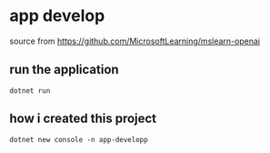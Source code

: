 # app develop
source from https://github.com/MicrosoftLearning/mslearn-openai

## run the application
```
dotnet run
```

## how i created this project
```
dotnet new console -n app-developp
 ```